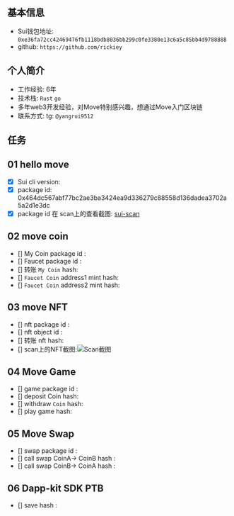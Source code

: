 ## 基本信息

- Sui钱包地址: `0xe36fa72cc42469476fb1118bdb8036bb299c0fe3380e13c6a5c85bb4d9788888`
- github: `https://github.com/rickiey`

## 个人简介
- 工作经验: 6年
- 技术栈: `Rust` `go`
- 多年web3开发经验，对Move特别感兴趣，想通过Move入门区块链
- 联系方式: tg: `@yangrui9512`

## 任务

##   01 hello move
- [x] Sui cli version:
- [x] package id: 0x464dc567abf77bc2ae3ba3424ea9d336279c88558d136dadea3702a5a2d1e3dc
- [x] package id 在 scan上的查看截图: [sui-scan](https://suiscan.xyz/testnet/object/0x464dc567abf77bc2ae3ba3424ea9d336279c88558d136dadea3702a5a2d1e3dc/contracts)

##   02 move coin
- [] My Coin package id :
- [] Faucet package id :
- [] 转账 `My Coin` hash:
- [] `Faucet Coin` address1 mint hash:
- [] `Faucet Coin` address2 mint hash:

##   03 move NFT
- [] nft package id :
- [] nft object id :
- [] 转账 nft  hash:
- [] scan上的NFT截图:![Scan截图](./images/你的图片地址)

##   04 Move Game
- [] game package id :
- [] deposit Coin hash:
- [] withdraw `Coin` hash:
- [] play game hash:

##   05 Move Swap
- [] swap package id :
- [] call swap CoinA-> CoinB  hash :
- [] call swap CoinB-> CoinA  hash :

##   06 Dapp-kit SDK PTB
- [] save hash :
